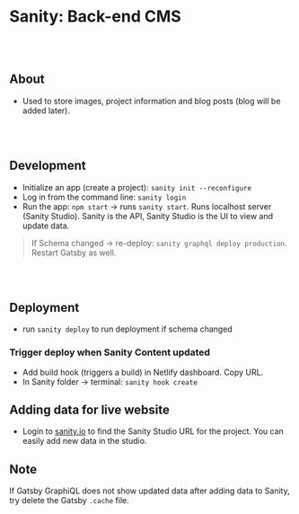 # Sanity: Back-end CMS

  <br>
  <br>

## About

- Used to store images, project information and blog posts (blog will be added later).

  <br>
  <br>

## Development

- Initialize an app (create a project): `sanity init --reconfigure`
- Log in from the command line: `sanity login`
- Run the app: `npm start` -> runs `sanity start`. Runs localhost server (Sanity Studio). Sanity is the API, Sanity Studio is the UI to view and update data.

> If Schema changed -> re-deploy: `sanity graphql deploy production`. Restart Gatsby as well.

<br>
<br>

## Deployment

- run `sanity deploy` to run deployment if schema changed

### Trigger deploy when Sanity Content updated

- Add build hook (triggers a build) in Netlify dashboard. Copy URL.
- In Sanity folder -> terminal: `sanity hook create`

## Adding data for live website

- Login to [sanity.io](https://www.sanity.io/) to find the Sanity Studio URL for the project. You can easily add new data in the studio.

## Note

If Gatsby GraphiQL does not show updated data after adding data to Sanity, try delete the Gatsby `.cache` file.
